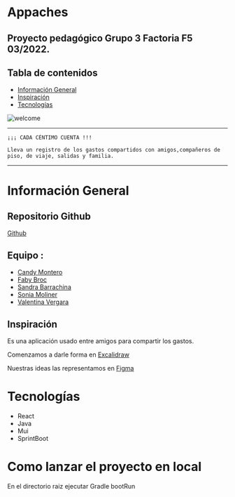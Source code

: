 # Appaches
## Proyecto pedagógico Grupo 3 Factoria F5 03/2022.



## Tabla de contenidos
* [Información General](#Información-General)
* [Inspiración](#Inspiración)
* [Tecnologías](#Tecnologías)

![welcome](https://i.ibb.co/0QWc00Y/Welcome.png)

- - -
```
¡¡¡ CADA CÉNTIMO CUENTA !!!

Lleva un registro de los gastos compartidos con amigos,compañeros de piso, de viaje, salidas y familia.

```
---

# Información General 

## Repositorio Github 
 [Github](https://github.com/candymd/appaches)


## Equipo : 

* [Candy Montero](https://github.com/candymd) 
* [Faby Broc](https://github.com/FabyBroc)
* [Sandra Barrachina](https://github.com/Sbarrachina) 
* [Sonia Moliner](https://github.com/SMoliner) 
* [Valentina Vergara](https://github.com/19valentinavergara98)

## Inspiración  
Es una aplicación usado entre amigos para compartir los gastos.     

Comenzamos a darle forma en [Excalidraw](https://excalidraw.com/#room=6c81ebec452de005667c,zPrRBAow_boO8wdyAtLMXw
)  

Nuestras ideas las representamos en [Figma](https://www.figma.com/file/V1cnUjU0vDJJDAujb2Qpal/Grupo-3-Appacha-%3F%3F%3F?node-id=0%3A1
)


# Tecnologías 

* React
* Java
* Mui
* SprintBoot 

# Como lanzar el proyecto en local

En el directorio raiz ejecutar Gradle bootRun
